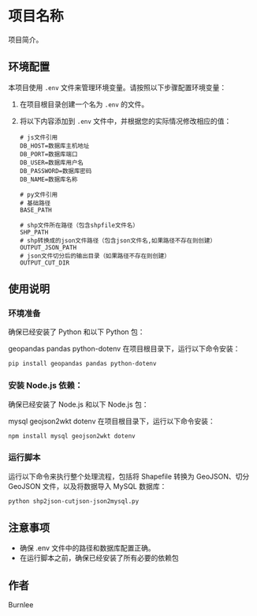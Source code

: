 # 项目名称

项目简介。

## 环境配置

本项目使用 `.env` 文件来管理环境变量。请按照以下步骤配置环境变量：

1. 在项目根目录创建一个名为 `.env` 的文件。

2. 将以下内容添加到 `.env` 文件中，并根据您的实际情况修改相应的值：

   ```plaintext
   # js文件引用
   DB_HOST=数据库主机地址
   DB_PORT=数据库端口
   DB_USER=数据库用户名
   DB_PASSWORD=数据库密码
   DB_NAME=数据库名称

   # py文件引用
   # 基础路径
   BASE_PATH

   # shp文件所在路径（包含shpfile文件名）
   SHP_PATH
   # shp转换成的json文件路径（包含json文件名,如果路径不存在则创建）
   OUTPUT_JSON_PATH
   # json文件切分后的输出目录（如果路径不存在则创建）
   OUTPUT_CUT_DIR
## 使用说明
### 环境准备
确保已经安装了 Python 和以下 Python 包：

geopandas
pandas
python-dotenv
在项目根目录下，运行以下命令安装：

```bash
pip install geopandas pandas python-dotenv
```
### 安装 Node.js 依赖：
确保已经安装了 Node.js 和以下 Node.js 包：

mysql
geojson2wkt
dotenv
在项目根目录下，运行以下命令安装：
```bash
npm install mysql geojson2wkt dotenv
```

### 运行脚本
运行以下命令来执行整个处理流程，包括将 Shapefile 转换为 GeoJSON、切分 GeoJSON 文件，以及将数据导入 MySQL 数据库：
```bash
python shp2json-cutjson-json2mysql.py
```

## 注意事项
- 确保 .env 文件中的路径和数据库配置正确。
- 在运行脚本之前，确保已经安装了所有必要的依赖包

## 作者
Burnlee
